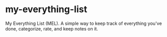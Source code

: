 # my-everything-list
My Everything List (MEL). A simple way to keep track of everything you've done, categorize, rate, and keep notes on it. 
